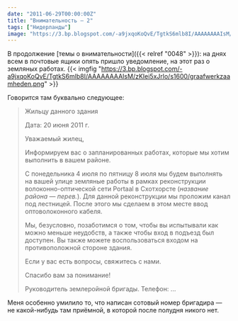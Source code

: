 ```yaml
---
date: "2011-06-29T00:00:00Z"
title: "Внимательность — 2"
tags: ["Нидерланды"]
image: "https://3.bp.blogspot.com/-a9jxqoKoQvE/TgtkS6mlb8I/AAAAAAAAIsM/zKIei5xJrlo/s1600/graafwerkzaamheden.png"
---
```


В продолжение [темы о внимательности]({{< relref "0048" >}}): на днях всем в почтовые ящики опять пришло уведомление, на этот раз о земляных работах.
{{< imgfig "https://3.bp.blogspot.com/-a9jxqoKoQvE/TgtkS6mlb8I/AAAAAAAAIsM/zKIei5xJrlo/s1600/graafwerkzaamheden.png" >}}

<!--more-->

Говорится там буквально следующее:

> Жильцу данного здания
>
> Дата: 20 июня 2011 г.
>
> Уважаемый жилец,
>
> Информируем вас о запланированных работах, которые мы хотим выполнить в вашем районе.
>
> С понедельника 4 июля по пятницу 8 июля мы будем выполнять на вашей улице земляные работы в рамках реконструкции волоконно-оптической сети Portaal в Схотхорсте (*название района — перев.*).
Для данной реконструкции мы проложим канал под лестницей. После этого мы сделаем в этом месте ввод оптоволоконного кабеля.
>
> Мы, безусловно, позаботимся о том, чтобы вы испытывали как можно меньше неудобств, а также чтобы вход в подъезд был доступен. Вы также можете воспользоваться входом на противоположной стороне здания.
>
> Если у вас есть вопросы, свяжитесь с нами.
>
> Спасибо вам за понимание!
>
> Руководитель землеройной бригады.
> Телефон: …

Меня особенно умилило то, что написан сотовый номер бригадира — не какой-нибудь там приёмной, в которой после полудня никого нет.
